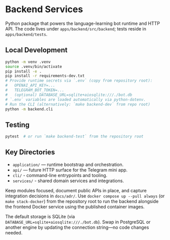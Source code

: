 # Backend Services

Python package that powers the language-learning bot runtime and HTTP API. The code lives under `apps/backend/src/backend`; tests reside in `apps/backend/tests`.

## Local Development
```bash
python -m venv .venv
source .venv/bin/activate
pip install -e .
pip install -r requirements-dev.txt
# Provide runtime secrets via `.env` (copy from repository root):
#   OPENAI_API_KEY=...
#   TELEGRAM_BOT_TOKEN=...
#   (optional) DATABASE_URL=sqlite+aiosqlite:///./bot.db
# `.env` variables are loaded automatically via python-dotenv.
# Run the CLI (alternatively: `make backend-dev` from repo root)
python -m backend.cli
```

## Testing
```bash
pytest  # or run `make backend-test` from the repository root
```

## Key Directories
- `application/` — runtime bootstrap and orchestration.
- `api/` — future HTTP surface for the Telegram mini app.
- `cli/` - command-line entrypoints and tooling.
- `services/` - shared domain services and integrations.

Keep modules focused, document public APIs in place, and capture integration decisions in `docs/adr/`. Use `docker compose up --pull always` (or `make stack-docker`) from the repository root to run the backend alongside the frontend Docker service using the published container images.

The default storage is SQLite (via `DATABASE_URL=sqlite+aiosqlite:///./bot.db`). Swap in PostgreSQL or another engine by updating the connection string—no code changes needed.

